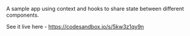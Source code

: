 A sample app using context and hooks to share state between different components.

See it live here - https://codesandbox.io/s/5kw3z1qy9n
